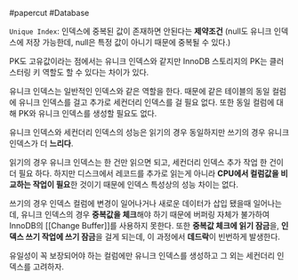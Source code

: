 #papercut  #Database

`Unique Index`: 인덱스에 중복된 값이 존재하면 안된다는 **제약조건**
(null도 유니크 인덱스에 저장 가능한데, null은 특정 값이 아니기 때문에 중복될 수 있다.)

PK도 고유값이라는 점에서는 유니크 인덱스와 같지만 InnoDB 스토리지의 PK는 클러스터링 키 역할도 할 수 있다는 차이가 있다.

유니크 인덱스는 일반적인 인덱스와 같은 역할을 한다.
때문에 같은 테이블의 동일 컬럼에 유니크 인덱스를 걸고 추가로 세컨더리 인덱스를 걸 필요 없다.
또한 동일 컬럼에 대해 PK와 유니크 인덱스를 생성할 필요도 없다.

유니크 인덱스와 세컨더리 인덱스의 성능은 읽기의 경우 동일하지만 쓰기의 경우 유니크 인덱스가 더 **느리다**.

읽기의 경우 유니크 인덱스는 한 건만 읽으면 되고, 세컨더리 인덱스 추가 작업 한 건이 더 필요 하다. 
하지만 디스크에서 레코드를 추가로 읽는게 아니라 **CPU에서 컬럼값을 비교하는 작업이 필요**한 것이기 때문에 인덱스 특성상의 성능 차이는 없다.

쓰기의 경우 인덱스 컬럼에 변경이 일어나거나 새로운 데이터가 삽입 됐을때 일어나는데, 유니크 인덱스의 경우 **중복값을 체크**해야 하기 때문에 버퍼링 자체가 불가하여 InnoDB의 [[Change Buffer]]를 사용하지 못한다.
또한 **중복값 체크에 읽기 잠금**을, **인덱스 쓰기 작업에 쓰기 잠금**을 걸게 되는데, 이 과정에서 **데드락**이 빈번하게 발생한다.

유일성이 꼭 보장되어야 하는 컬럼에만 유니크 인덱스를 생성하고 그 외는 세컨더리 인덱스를 고려하자.
